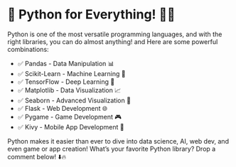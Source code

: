 # **🚀 Python for Everything! 🐍💡**

Python is one of the most versatile programming languages, and with the right libraries, you can do almost anything! and Here are some powerful combinations:

* ✅ Pandas - Data Manipulation 📊
* ✅ Scikit-Learn - Machine Learning 🤖
* ✅ TensorFlow - Deep Learning 🧠
* ✅ Matplotlib - Data Visualization 📈
* ✅ Seaborn - Advanced Visualization 🎨
* ✅ Flask - Web Development 🌐
* ✅ Pygame - Game Development 🎮
* ✅ Kivy - Mobile App Development 📱

Python makes it easier than ever to dive into data science, AI, web dev, and even game or app creation! What’s your favorite Python library? Drop a comment below! ⬇️🔥

